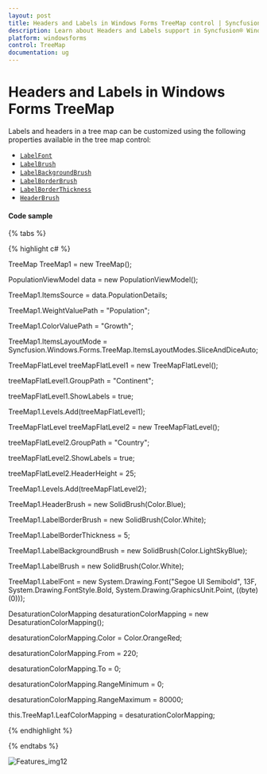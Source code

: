 ```yaml
---
layout: post
title: Headers and Labels in Windows Forms TreeMap control | Syncfusion®
description: Learn about Headers and Labels support in Syncfusion® Windows Forms TreeMap control and more details.
platform: windowsforms
control: TreeMap 
documentation: ug
---
```


# Headers and Labels in Windows Forms TreeMap

Labels and headers in a tree map can be customized using the following properties available in the tree map control:

* [`LabelFont`](https://help.syncfusion.com/cr/windowsforms/Syncfusion.Windows.Forms.TreeMap.TreeMap.html#Syncfusion_Windows_Forms_TreeMap_TreeMap_LabelFont)
* [`LabelBrush`](https://help.syncfusion.com/cr/windowsforms/Syncfusion.Windows.Forms.TreeMap.TreeMap.html#Syncfusion_Windows_Forms_TreeMap_TreeMap_LabelBrush)
* [`LabelBackgroundBrush`](https://help.syncfusion.com/cr/windowsforms/Syncfusion.Windows.Forms.TreeMap.TreeMap.html#Syncfusion_Windows_Forms_TreeMap_TreeMap_LabelBackgroundBrush)
* [`LabelBorderBrush`](https://help.syncfusion.com/cr/windowsforms/Syncfusion.Windows.Forms.TreeMap.TreeMap.html#Syncfusion_Windows_Forms_TreeMap_TreeMap_LabelBorderBrush)
* [`LabelBorderThickness`](https://help.syncfusion.com/cr/windowsforms/Syncfusion.Windows.Forms.TreeMap.TreeMap.html#Syncfusion_Windows_Forms_TreeMap_TreeMap_LabelBorderThickness)
* [`HeaderBrush`](https://help.syncfusion.com/cr/windowsforms/Syncfusion.Windows.Forms.TreeMap.TreeMap.html#Syncfusion_Windows_Forms_TreeMap_TreeMap_HeaderBrush)

#### Code sample

{% tabs %}

{% highlight c# %}

TreeMap TreeMap1 = new TreeMap();

PopulationViewModel data = new PopulationViewModel();

TreeMap1.ItemsSource = data.PopulationDetails;

TreeMap1.WeightValuePath = "Population";

TreeMap1.ColorValuePath = "Growth";

TreeMap1.ItemsLayoutMode = Syncfusion.Windows.Forms.TreeMap.ItemsLayoutModes.SliceAndDiceAuto;

TreeMapFlatLevel treeMapFlatLevel1 = new TreeMapFlatLevel();

treeMapFlatLevel1.GroupPath = "Continent";

treeMapFlatLevel1.ShowLabels = true;

TreeMap1.Levels.Add(treeMapFlatLevel1);


TreeMapFlatLevel treeMapFlatLevel2 = new TreeMapFlatLevel();

treeMapFlatLevel2.GroupPath = "Country";

treeMapFlatLevel2.ShowLabels = true;

treeMapFlatLevel2.HeaderHeight = 25;

TreeMap1.Levels.Add(treeMapFlatLevel2);


TreeMap1.HeaderBrush = new SolidBrush(Color.Blue);

TreeMap1.LabelBorderBrush = new SolidBrush(Color.White);

TreeMap1.LabelBorderThickness = 5;

TreeMap1.LabelBackgroundBrush = new SolidBrush(Color.LightSkyBlue);

TreeMap1.LabelBrush = new SolidBrush(Color.White);

TreeMap1.LabelFont = new System.Drawing.Font("Segoe UI Semibold", 13F, System.Drawing.FontStyle.Bold, System.Drawing.GraphicsUnit.Point, ((byte)(0)));

DesaturationColorMapping desaturationColorMapping = new DesaturationColorMapping();

desaturationColorMapping.Color = Color.OrangeRed;

desaturationColorMapping.From = 220;

desaturationColorMapping.To = 0;

desaturationColorMapping.RangeMinimum = 0;

desaturationColorMapping.RangeMaximum = 80000;

this.TreeMap1.LeafColorMapping = desaturationColorMapping;

{% endhighlight %}

{% endtabs %}

![Features_img12](Features_images/Features_img12.png)
